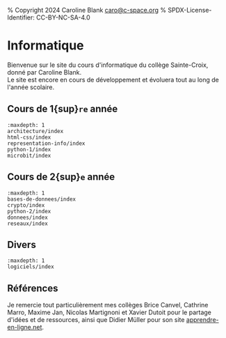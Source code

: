 % Copyright 2024 Caroline Blank <caro@c-space.org>
% SPDX-License-Identifier: CC-BY-NC-SA-4.0

# Informatique

Bienvenue sur le site du cours d'informatique du collège Sainte-Croix, donné par
Caroline Blank.\
Le site est encore en cours de développement et évoluera tout au long de l'année
scolaire.

## Cours de 1{sup}`re` année

```{toctree}
:maxdepth: 1
architecture/index
html-css/index
representation-info/index
python-1/index
microbit/index
```

## Cours de 2{sup}`e` année

```{toctree}
:maxdepth: 1
bases-de-donnees/index
crypto/index
python-2/index
donnees/index
reseaux/index
```

## Divers

```{toctree}
:maxdepth: 1
logiciels/index
```

## Références

Je remercie tout particulièrement mes collèges Brice Canvel, Cathrine Marro,
Maxime Jan, Nicolas Martignoni et Xavier Dutoit pour le partage d'idées et de
ressources, ainsi que Didier Müller pour son site [apprendre-en-ligne.net](https://www.apprendre-en-ligne.net/index.php).
